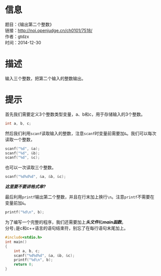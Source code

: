 # 信息
题目：《输出第二个整数》  
链接：http://noi.openjudge.cn/ch0101/7518/  
作者：gtdzx  
时间：2014-12-30  
# 描述
输入三个整数，把第二个输入的整数输出。
# 提示
首先我们需要定义3个整数类型变量，a、b和c，用于存储输入的3个整数。
```cpp
int a, b, c;
```
然后我们利用`scanf`读取输入的整数，注意`scanf`时变量前需要加`&`。我们可以每次读取一个整数，
```cpp
scanf("%d", &a);
scanf("%d", &b);
scanf("%d", &c);
```
也可以一次读取三个整数。
```cpp
scanf("%d%d%d", &a, &b, &c);
```

***这里要不要讲格式串?***

最后利用`printf`输出第二个整数，并且在行末加上换行`\n`。注意`printf`不需要在变量前加`&`。
```cpp
printf("%d\n", b);
```
为了编写一个完整的程序，我们还需要加上***头文件***和***main函数***。  
分号`;`是c和c++语言的语句结束符，别忘了在每行语句末尾加上。
```cpp
#include<stdio.h>
int main()
{
    int a, b, c;
    scanf("%d%d%d", &a, &b, &c);
    printf("%d\n", b);
    return 0;
}
```
